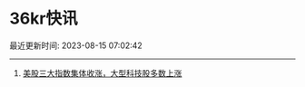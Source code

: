 # 36kr快讯

最近更新时间: 2023-08-15 07:02:42

--- 
1. [美股三大指数集体收涨，大型科技股多数上涨](https://www.36kr.com/newsflashes/2388465674615048) 
